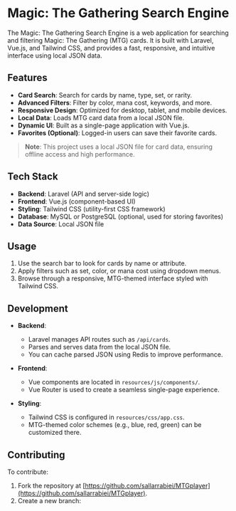 # Magic: The Gathering Search Engine

The Magic: The Gathering Search Engine is a web application for searching and filtering Magic: The Gathering (MTG) cards. It is built with Laravel, Vue.js, and Tailwind CSS, and provides a fast, responsive, and intuitive interface using local JSON data.

## Features

- **Card Search**: Search for cards by name, type, set, or rarity.
- **Advanced Filters**: Filter by color, mana cost, keywords, and more.
- **Responsive Design**: Optimized for desktop, tablet, and mobile devices.
- **Local Data**: Loads MTG card data from a local JSON file.
- **Dynamic UI**: Built as a single-page application with Vue.js.
- **Favorites (Optional)**: Logged-in users can save their favorite cards.

> **Note**: This project uses a local JSON file for card data, ensuring offline access and high performance.

## Tech Stack

- **Backend**: Laravel (API and server-side logic)
- **Frontend**: Vue.js (component-based UI)
- **Styling**: Tailwind CSS (utility-first CSS framework)
- **Database**: MySQL or PostgreSQL (optional, used for storing favorites)
- **Data Source**: Local JSON file

## Usage

1. Use the search bar to look for cards by name or attribute.
2. Apply filters such as set, color, or mana cost using dropdown menus.
3. Browse through a responsive, MTG-themed interface styled with Tailwind CSS.

## Development

- **Backend**:
  - Laravel manages API routes such as `/api/cards`.
  - Parses and serves data from the local JSON file.
  - You can cache parsed JSON using Redis to improve performance.

- **Frontend**:
  - Vue components are located in `resources/js/components/`.
  - Vue Router is used to create a seamless single-page experience.

- **Styling**:
  - Tailwind CSS is configured in `resources/css/app.css`.
  - MTG-themed color schemes (e.g., blue, red, green) can be customized there.

## Contributing

To contribute:

1. Fork the repository at [https://github.com/sallarrabiei/MTGplayer](https://github.com/sallarrabiei/MTGplayer).
2. Create a new branch:
